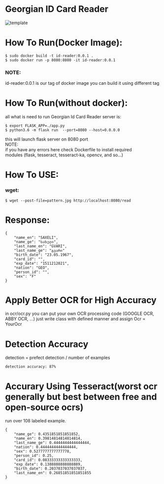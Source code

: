 # Georgian ID Card Reader #
![template](https://i.ibb.co/S6dpm5w/id-template-front.png)

# How To Run(Docker Image): #
```console
$ sudo docker build -t id-reader:0.0.1 .
$ sudo docker run -p 8080:8080 -it id-reader:0.0.1
```
### NOTE: ###
id-reader:0.0.1 is our tag of docker image you can build it using different tag 

# How To Run(without docker): #
all what is need to run Georgian Id Card Reader server is:  
```console
$ export FLASK_APP=./app.py  
$ python3.6 -m flask run  --port=8080 --host=0.0.0.0
```
this will launch flask server on 8080 port  
NOTE:  
    if you have any errors here check Dockerfile to install required  
    modules (flask, tesseract, tesseract-ka, opencv, and so...)  

# How To USE: #
### wget: ###
```console
$ wget --post-file=pattern.jpg http://localhost:8080/read
```

# Response: #
```
{
    "name_en": "SAXELI",
    "name_ge": "სახელი",
    "last_name_en": "GVARI",
    "last_name_ge": "გვარი"
    "birth_date": "23.05.1967", 
    "card_id": "", 
    "exp_date": "1511212021",
    "nation": "GEO", 
    "person_id": "", 
    "sex": "F"
}
```

# Apply Better OCR for High Accuracy #
in ocr/ocr.py you can put your own OCR processing code (GOOGLE OCR, ABBY OCR, ...)
just write class with defined manner and assign 
Ocr = YourOcr


# Detection Accuracy
detection = prefect detection / number of examples
```
detection accuracy: 87%
```

# Accurary Using Tesseract(worst ocr generally but best  between free and open-source ocrs) #
run over 108 labeled example.
```
{
    "name_ge": 0.4351851851851852,
    "name_en": 0.39814814814814814,
    "last_name_ge": 0.4444444444444444,
    "nation": 0.4444444444444444,
    "sex": 0.5277777777777778,
    "person_id": 0.25,
    "card_id": 0.08333333333333333,
    "exp_date": 0.1388888888888889,
    "birth_date": 0.2037037037037037,
    "last_name_en": 0.26851851851851855
}
```


